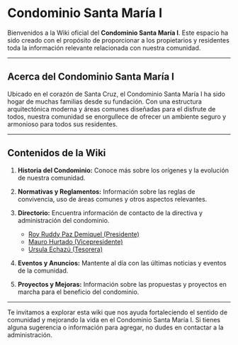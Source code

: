 # Condominio Santa María I



Bienvenidos a la Wiki oficial del **Condominio Santa María I**. Este espacio ha sido creado con el propósito de proporcionar a los propietarios y residentes toda la información relevante relacionada con nuestra comunidad.

---

## Acerca del Condominio Santa María I

Ubicado en el corazón de Santa Cruz, el Condominio Santa María I ha sido hogar de muchas familias desde su fundación. Con una estructura arquitectónica moderna y áreas comunes diseñadas para el disfrute de todos, nuestra comunidad se enorgullece de ofrecer un ambiente seguro y armonioso para todos sus residentes.

---

## Contenidos de la Wiki

1. **Historia del Condominio:** Conoce más sobre los orígenes y la evolución de nuestra comunidad.
2. **Normativas y Reglamentos:** Información sobre las reglas de convivencia, uso de áreas comunes y otros aspectos relevantes.
3. **Directorio:** Encuentra información de contacto de la directiva y administración del condominio.
    - [Roy Ruddy Paz Demiquel (Presidente)](../../../wiki/Presidente)
    - [Mauro Hurtado (Vicepresidente)](Vicepresidente)
    - [Ursula Echazú (Tesorera)](Tesorero)

5. **Eventos y Anuncios:** Mantente al día con las últimas noticias y eventos de la comunidad.
6. **Proyectos y Mejoras:** Información sobre las propuestas y proyectos en marcha para el beneficio del condominio.

---

Te invitamos a explorar esta wiki que nos ayuda fortaleciendo el sentido de comunidad y mejorando la vida en el Condominio Santa María I. Si tienes alguna sugerencia o información para agregar, no dudes en contactar a la administración.

